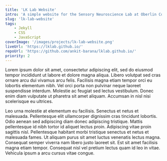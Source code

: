 ```yaml
---
title: 'LK Lab Website'
intro: 'A simple website for the Sensory Neuroscience Lab at Oberlin College built with Jekyll. It showcases our past and ongoing research, introduces our alumni and current lab members, and provides visitors with a platform to express their interest in joining the lab.'
slug: 'lk-lab-website'
tags:
    - Jekyll
    - CSS
    - JavaScript
coverImage: '/images/projects/lk-lab-website.png'
liveUrl: 'https://lklab.github.io/'
repoUrl: 'https://github.com/ankit-barana/lklab.github.io/'
priority: 2
---
```


Lorem ipsum dolor sit amet, consectetur adipiscing elit, sed do eiusmod tempor incididunt ut labore et dolore magna aliqua. Libero volutpat sed cras ornare arcu dui vivamus arcu felis. Facilisis magna etiam tempor orci eu lobortis elementum nibh. Vel orci porta non pulvinar neque laoreet suspendisse interdum. Molestie ac feugiat sed lectus vestibulum. Donec enim diam vulputate ut pharetra sit amet aliquam. Accumsan in nisl nisi scelerisque eu ultrices.

Leo urna molestie at elementum eu facilisis. Senectus et netus et malesuada. Pellentesque elit ullamcorper dignissim cras tincidunt lobortis. Odio aenean sed adipiscing diam donec adipiscing tristique. Mattis pellentesque id nibh tortor id aliquet lectus proin. Adipiscing vitae proin sagittis nisl. Pellentesque habitant morbi tristique senectus et netus et malesuada fames. Ut aliquam purus sit amet luctus venenatis lectus magna. Consequat semper viverra nam libero justo laoreet sit. Est sit amet facilisis magna etiam tempor. Consequat nisl vel pretium lectus quam id leo in vitae. Vehicula ipsum a arcu cursus vitae congue.
